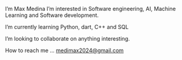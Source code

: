 I’m Max Medina
I’m interested in Software engineering, AI, Machine Learning and Software development. 

I’m currently learning Python, dart, C++ and SQL

I’m looking to collaborate on anything interesting.

How to reach me ... medimax2024@gmail.com

<!---
maxmedina18/maxmedina18 is a ✨ special ✨ repository because its `README.md` (this file) appears on your GitHub profile.
You can click the Preview link to take a look at your changes.
--->
